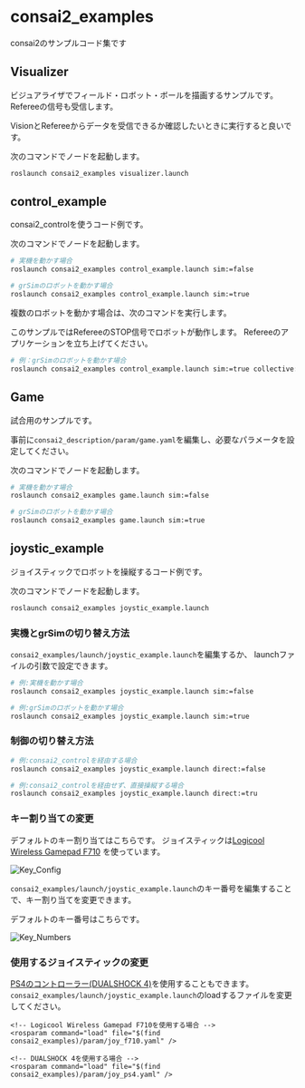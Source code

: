 # consai2_examples

consai2のサンプルコード集です

## Visualizer 

ビジュアライザでフィールド・ロボット・ボールを描画するサンプルです。
Refereeの信号も受信します。

VisionとRefereeからデータを受信できるか確認したいときに実行すると良いです。

次のコマンドでノードを起動します。

```sh
roslaunch consai2_examples visualizer.launch
```

## control_example

consai2_controlを使うコード例です。

次のコマンドでノードを起動します。

```sh
# 実機を動かす場合
roslaunch consai2_examples control_example.launch sim:=false

# grSimのロボットを動かす場合
roslaunch consai2_examples control_example.launch sim:=true
```

複数のロボットを動かす場合は、次のコマンドを実行します。

このサンプルではRefereeのSTOP信号でロボットが動作します。
Refereeのアプリケーションを立ち上げてください。

```sh
# 例：grSimのロボットを動かす場合
roslaunch consai2_examples control_example.launch sim:=true collective:=true
```

## Game

試合用のサンプルです。

事前に`consai2_description/param/game.yaml`を編集し、必要なパラメータを設定してください。

次のコマンドでノードを起動します。

```sh
# 実機を動かす場合
roslaunch consai2_examples game.launch sim:=false

# grSimのロボットを動かす場合
roslaunch consai2_examples game.launch sim:=true
```

## joystic_example

ジョイスティックでロボットを操縦するコード例です。

次のコマンドでノードを起動します。

```sh
roslaunch consai2_examples joystic_example.launch
```

### 実機とgrSimの切り替え方法

`consai2_examples/launch/joystic_example.launch`を編集するか、
launchファイルの引数で設定できます。

```sh
# 例:実機を動かす場合
roslaunch consai2_examples joystic_example.launch sim:=false

# 例:grSimのロボットを動かす場合
roslaunch consai2_examples joystic_example.launch sim:=true
```

### 制御の切り替え方法


```sh
# 例:consai2_controlを経由する場合
roslaunch consai2_examples joystic_example.launch direct:=false

# 例:consai2_controlを経由せず、直接操縦する場合
roslaunch consai2_examples joystic_example.launch direct:=tru
```

### キー割り当ての変更

デフォルトのキー割り当てはこちらです。
ジョイスティックは[Logicool Wireless Gamepad F710](https://support.logicool.co.jp/ja_jp/product/wireless-gamepad-f710)
を使っています。  

![Key_Config](https://github.com/SSL-Roots/consai2/blob/images/images/key_config_direct.png)

`consai2_examples/launch/joystic_example.launch`のキー番号を編集することで、キー割り当てを変更できます。  

デフォルトのキー番号はこちらです。

![Key_Numbers](https://github.com/SSL-Roots/consai2/blob/images/images/key_numbders.png)

### 使用するジョイスティックの変更

[PS4のコントローラー(DUALSHOCK 4)](https://www.jp.playstation.com/accessories/dualshock4/)を使用することもできます。  
`consai2_examples/launch/joystic_example.launch`のloadするファイルを変更してください。

```
<!-- Logicool Wireless Gamepad F710を使用する場合 -->
<rosparam command="load" file="$(find consai2_examples)/param/joy_f710.yaml" />

<!-- DUALSHOCK 4を使用する場合 -->
<rosparam command="load" file="$(find consai2_examples)/param/joy_ps4.yaml" />
```